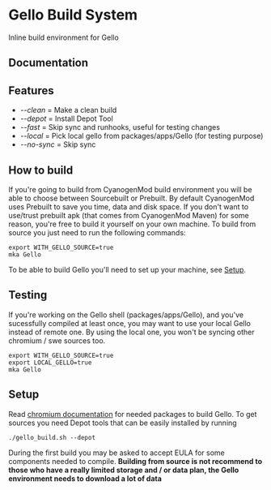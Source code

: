 Gello Build System
==================

Inline build environment for Gello

Documentation
-------------

Features
----------
- *--clean* = Make a clean build
- *--depot* = Install Depot Tool
- *--fast* = Skip sync and runhooks, useful for testing changes
- *--local* = Pick local gello from packages/apps/Gello (for testing purpose)
- *--no-sync* = Skip sync

How to build
----------
If you're going to build from CyanogenMod build environment you will be able to choose between Sourcebuilt or Prebuilt. By default CyanogenMod uses Prebuilt to save you time, data and disk space.
If you don't want to use/trust prebuilt apk (that comes from CyanogenMod Maven) for some reason, you're free to build it yourself on your own machine. To build from source you just need to run the following commands:

    export WITH_GELLO_SOURCE=true
    mka Gello
To be able to build Gello you'll need to set up your machine, see [Setup](https://github.com/CyanogenMod/android_external_gello_build#setup).

Testing
----------
If you're working on the Gello shell (packages/apps/Gello), and you've sucessfully compiled at least once,
you may want to use your local Gello instead of remote one. By using the local one, you won't be
syncing other chromium / swe sources too.

    export WITH_GELLO_SOURCE=true
    export LOCAL_GELLO=true
    mka Gello

Setup
----------
Read [chromium documentation](https://chromium.googlesource.com/chromium/src/+/master/docs/linux_build_instructions_prerequisites.md) for needed packages to build Gello.
To get sources you need Depot tools that can be easily installed by running

    ./gello_build.sh --depot

During the first build you may be asked to accept EULA for some components needed to compile.
__Building from source is not recommend to those who have a really limited storage and / or data plan, the Gello environment needs to download a lot of data__
